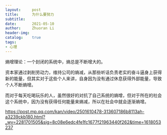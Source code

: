 ```yaml
---
layout:     post
title:      为什么要努力
subtitle:   
date:       2021-05-10
author:     Zhuoran Li
header-img: 
catalog:    true
tags:
- 心理
---
```


熵增理论：一个封闭的系统中，熵总是不断增大的。

资本家通过剥削劳动力，维持公司的熵减，从那些听话负责老实的奋斗逼身上获得新的能量，但其实对于这些个人来讲，自身因为没有通过休息获得外部能量，导致个人不断熵增。

而对于每天吃喝玩乐的人，虽然很好的对抗了自己系统的熵增，但对于所在的社会这个系统中，因为没有获得任何能量来熵减，所以在社会中就会逐渐熵增。











https://post.mp.qq.com/kan/video/2501610478-313607186b8113ah-a3239ckb180.html?_wv=2281701505&sig=8c08e6edc4fe1fc1677f21963440f262&time=1618053237



